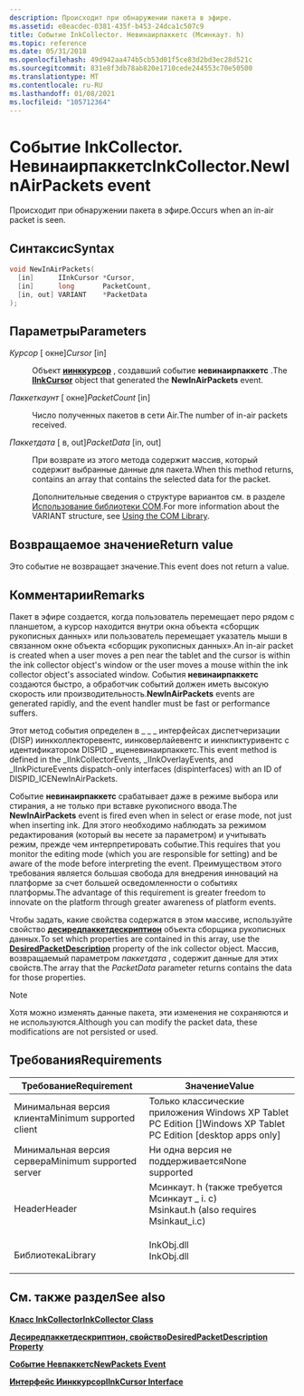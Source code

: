 ```yaml
---
description: Происходит при обнаружении пакета в эфире.
ms.assetid: e8eacdec-0381-435f-b453-24dca1c507c9
title: Событие InkCollector. Невинаирпаккетс (Мсинкаут. h)
ms.topic: reference
ms.date: 05/31/2018
ms.openlocfilehash: 49d942aa474b5cb53d01f5ce83d2bd3ec28d521c
ms.sourcegitcommit: 831e8f3db78ab820e1710cede244553c70e50500
ms.translationtype: MT
ms.contentlocale: ru-RU
ms.lasthandoff: 01/08/2021
ms.locfileid: "105712364"
---
```

# <a name="inkcollectornewinairpackets-event"></a><span data-ttu-id="3c372-103">Событие InkCollector. Невинаирпаккетс</span><span class="sxs-lookup"><span data-stu-id="3c372-103">InkCollector.NewInAirPackets event</span></span>

<span data-ttu-id="3c372-104">Происходит при обнаружении пакета в эфире.</span><span class="sxs-lookup"><span data-stu-id="3c372-104">Occurs when an in-air packet is seen.</span></span>

## <a name="syntax"></a><span data-ttu-id="3c372-105">Синтаксис</span><span class="sxs-lookup"><span data-stu-id="3c372-105">Syntax</span></span>


```C++
void NewInAirPackets(
  [in]      IInkCursor *Cursor,
  [in]      long       PacketCount,
  [in, out] VARIANT    *PacketData
);
```



## <a name="parameters"></a><span data-ttu-id="3c372-106">Параметры</span><span class="sxs-lookup"><span data-stu-id="3c372-106">Parameters</span></span>

<dl> <dt>

<span data-ttu-id="3c372-107">*Курсор* \[ окне\]</span><span class="sxs-lookup"><span data-stu-id="3c372-107">*Cursor* \[in\]</span></span>
</dt> <dd>

<span data-ttu-id="3c372-108">Объект [**иинккурсор**](/windows/desktop/api/msinkaut/nn-msinkaut-iinkcursor) , создавший событие **невинаирпаккетс** .</span><span class="sxs-lookup"><span data-stu-id="3c372-108">The [**IInkCursor**](/windows/desktop/api/msinkaut/nn-msinkaut-iinkcursor) object that generated the **NewInAirPackets** event.</span></span>

</dd> <dt>

<span data-ttu-id="3c372-109">*Паккеткаунт* \[ окне\]</span><span class="sxs-lookup"><span data-stu-id="3c372-109">*PacketCount* \[in\]</span></span>
</dt> <dd>

<span data-ttu-id="3c372-110">Число полученных пакетов в сети Air.</span><span class="sxs-lookup"><span data-stu-id="3c372-110">The number of in-air packets received.</span></span>

</dd> <dt>

<span data-ttu-id="3c372-111">*Паккетдата* \[ в, out\]</span><span class="sxs-lookup"><span data-stu-id="3c372-111">*PacketData* \[in, out\]</span></span>
</dt> <dd>

<span data-ttu-id="3c372-112">При возврате из этого метода содержит массив, который содержит выбранные данные для пакета.</span><span class="sxs-lookup"><span data-stu-id="3c372-112">When this method returns, contains an array that contains the selected data for the packet.</span></span>

<span data-ttu-id="3c372-113">Дополнительные сведения о структуре вариантов см. в разделе [Использование библиотеки COM](using-the-com-library.md).</span><span class="sxs-lookup"><span data-stu-id="3c372-113">For more information about the VARIANT structure, see [Using the COM Library](using-the-com-library.md).</span></span>

</dd> </dl>

## <a name="return-value"></a><span data-ttu-id="3c372-114">Возвращаемое значение</span><span class="sxs-lookup"><span data-stu-id="3c372-114">Return value</span></span>

<span data-ttu-id="3c372-115">Это событие не возвращает значение.</span><span class="sxs-lookup"><span data-stu-id="3c372-115">This event does not return a value.</span></span>

## <a name="remarks"></a><span data-ttu-id="3c372-116">Комментарии</span><span class="sxs-lookup"><span data-stu-id="3c372-116">Remarks</span></span>

<span data-ttu-id="3c372-117">Пакет в эфире создается, когда пользователь перемещает перо рядом с планшетом, а курсор находится внутри окна объекта «сборщик рукописных данных» или пользователь перемещает указатель мыши в связанном окне объекта «сборщик рукописных данных».</span><span class="sxs-lookup"><span data-stu-id="3c372-117">An in-air packet is created when a user moves a pen near the tablet and the cursor is within the ink collector object's window or the user moves a mouse within the ink collector object's associated window.</span></span> <span data-ttu-id="3c372-118">События **невинаирпаккетс** создаются быстро, а обработчик событий должен иметь высокую скорость или производительность.</span><span class="sxs-lookup"><span data-stu-id="3c372-118">**NewInAirPackets** events are generated rapidly, and the event handler must be fast or performance suffers.</span></span>

<span data-ttu-id="3c372-119">Этот метод события определен в \_ \_ \_ интерфейсах диспетчеризации (DISP) иинкколлекторевентс, иинковерлайевентс и иинкпиктуривентс с идентификатором DISPID \_ иценевинаирпаккетс.</span><span class="sxs-lookup"><span data-stu-id="3c372-119">This event method is defined in the \_IInkCollectorEvents, \_IInkOverlayEvents, and \_IInkPictureEvents dispatch-only interfaces (dispinterfaces) with an ID of DISPID\_ICENewInAirPackets.</span></span>

<span data-ttu-id="3c372-120">Событие **невинаирпаккетс** срабатывает даже в режиме выбора или стирания, а не только при вставке рукописного ввода.</span><span class="sxs-lookup"><span data-stu-id="3c372-120">The **NewInAirPackets** event is fired even when in select or erase mode, not just when inserting ink.</span></span> <span data-ttu-id="3c372-121">Для этого необходимо наблюдать за режимом редактирования (который вы несете за параметром) и учитывать режим, прежде чем интерпретировать событие.</span><span class="sxs-lookup"><span data-stu-id="3c372-121">This requires that you monitor the editing mode (which you are responsible for setting) and be aware of the mode before interpreting the event.</span></span> <span data-ttu-id="3c372-122">Преимуществом этого требования является большая свобода для внедрения инноваций на платформе за счет большей осведомленности о событиях платформы.</span><span class="sxs-lookup"><span data-stu-id="3c372-122">The advantage of this requirement is greater freedom to innovate on the platform through greater awareness of platform events.</span></span>

<span data-ttu-id="3c372-123">Чтобы задать, какие свойства содержатся в этом массиве, используйте свойство [**десиредпаккетдескриптион**](/windows/desktop/api/msinkaut/nf-msinkaut-iinkcollector-get_desiredpacketdescription) объекта сборщика рукописных данных.</span><span class="sxs-lookup"><span data-stu-id="3c372-123">To set which properties are contained in this array, use the [**DesiredPacketDescription**](/windows/desktop/api/msinkaut/nf-msinkaut-iinkcollector-get_desiredpacketdescription) property of the ink collector object.</span></span> <span data-ttu-id="3c372-124">Массив, возвращаемый параметром *паккетдата* , содержит данные для этих свойств.</span><span class="sxs-lookup"><span data-stu-id="3c372-124">The array that the *PacketData* parameter returns contains the data for those properties.</span></span>

> [!Note]  
> <span data-ttu-id="3c372-125">Хотя можно изменять данные пакета, эти изменения не сохраняются и не используются.</span><span class="sxs-lookup"><span data-stu-id="3c372-125">Although you can modify the packet data, these modifications are not persisted or used.</span></span>

 

## <a name="requirements"></a><span data-ttu-id="3c372-126">Требования</span><span class="sxs-lookup"><span data-stu-id="3c372-126">Requirements</span></span>



| <span data-ttu-id="3c372-127">Требование</span><span class="sxs-lookup"><span data-stu-id="3c372-127">Requirement</span></span> | <span data-ttu-id="3c372-128">Значение</span><span class="sxs-lookup"><span data-stu-id="3c372-128">Value</span></span> |
|-------------------------------------|---------------------------------------------------------------------------------------------------------------------|
| <span data-ttu-id="3c372-129">Минимальная версия клиента</span><span class="sxs-lookup"><span data-stu-id="3c372-129">Minimum supported client</span></span><br/> | <span data-ttu-id="3c372-130">Только классические приложения Windows XP Tablet PC Edition \[\]</span><span class="sxs-lookup"><span data-stu-id="3c372-130">Windows XP Tablet PC Edition \[desktop apps only\]</span></span><br/>                                                       |
| <span data-ttu-id="3c372-131">Минимальная версия сервера</span><span class="sxs-lookup"><span data-stu-id="3c372-131">Minimum supported server</span></span><br/> | <span data-ttu-id="3c372-132">Ни одна версия не поддерживается</span><span class="sxs-lookup"><span data-stu-id="3c372-132">None supported</span></span><br/>                                                                                           |
| <span data-ttu-id="3c372-133">Header</span><span class="sxs-lookup"><span data-stu-id="3c372-133">Header</span></span><br/>                   | <dl> <span data-ttu-id="3c372-134"><dt>Мсинкаут. h (также требуется Мсинкаут \_ i. c)</dt></span><span class="sxs-lookup"><span data-stu-id="3c372-134"><dt>Msinkaut.h (also requires Msinkaut\_i.c)</dt></span></span> </dl> |
| <span data-ttu-id="3c372-135">Библиотека</span><span class="sxs-lookup"><span data-stu-id="3c372-135">Library</span></span><br/>                  | <dl> <span data-ttu-id="3c372-136"><dt>InkObj.dll</dt></span><span class="sxs-lookup"><span data-stu-id="3c372-136"><dt>InkObj.dll</dt></span></span> </dl>                               |



## <a name="see-also"></a><span data-ttu-id="3c372-137">См. также раздел</span><span class="sxs-lookup"><span data-stu-id="3c372-137">See also</span></span>

<dl> <dt>

[<span data-ttu-id="3c372-138">**Класс InkCollector**</span><span class="sxs-lookup"><span data-stu-id="3c372-138">**InkCollector Class**</span></span>](inkcollector-class.md)
</dt> <dt>

[<span data-ttu-id="3c372-139">**Десиредпаккетдескриптион, свойство**</span><span class="sxs-lookup"><span data-stu-id="3c372-139">**DesiredPacketDescription Property**</span></span>](/windows/desktop/api/msinkaut/nf-msinkaut-iinkcollector-get_desiredpacketdescription)
</dt> <dt>

[<span data-ttu-id="3c372-140">**Событие Невпаккетс**</span><span class="sxs-lookup"><span data-stu-id="3c372-140">**NewPackets Event**</span></span>](inkcollector-newpackets.md)
</dt> <dt>

[<span data-ttu-id="3c372-141">**Интерфейс Иинккурсор**</span><span class="sxs-lookup"><span data-stu-id="3c372-141">**IInkCursor Interface**</span></span>](/windows/desktop/api/msinkaut/nn-msinkaut-iinkcursor)
</dt> </dl>

 

 




